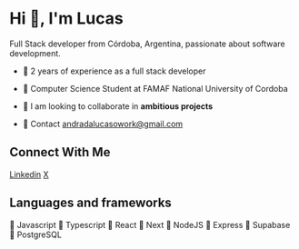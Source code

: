# Hi 👋, I'm Lucas

Full Stack developer from Córdoba, Argentina, passionate about software development.


- 🖤 2 years of experience as a full stack developer
- 🖤 Computer Science Student at FAMAF National University of Cordoba
- 🖤 I am looking to collaborate in **ambitious projects**

- 🖤 Contact <a href="mailto:andradalucaswork@gmail.com?Subject=New%20project">andradalucasowork@gmail.com</a>

## Connect With Me
<a href="https://linkedin.com/in/andradalucas" target="blank">Linkedin</a>
<a href="https://x.com/andradaalucas" target="blank">X</a>

## Languages and frameworks
🖤  Javascript
🖤  Typescript
🖤  React
🖤  Next
🖤  NodeJS
🖤  Express
🖤  Supabase
🖤  PostgreSQL
